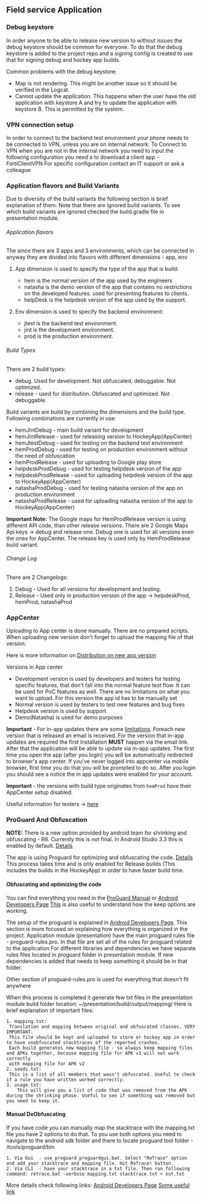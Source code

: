 ## Field service Application ##

### Debug keystore ###

In order anyone to be able to release new version to without issues the debug keystore should be common for everyone.
To do that the debug keystore is added to the project repo and a signing config is created to use that for signing debug and hockey app builds.

Common problems with the debug keystore: 
 - Map is not rendering. This might be another issue so it should be verified in the Logcat. 
 - Cannot update the application. This happens when the user have the old application with keystore A and try to update the application with
 keystore B. This is permitted by the system.

### VPN connection setup ###
In order to connect to the backend test environment your phone needs to be connected to VPN, unless you are on internal network.
To Connect to VPN when you are not in the internal network you need to input the following configuration you need a to download a client app - FortiClientVPN
For specific configuration contact an IT support or ask a colleague

### Application flavors and Build Variants ###
Due to diversity of the build variants the following section is brief explanation of them. Note that there are ignored build variants.
To see which build variants are ignored checked the build.gradle file in presentation module.

###### Application flavors ######
The since there are 3 apps and 3 environments, which can be connected in anyway they are divided into flavors with different dimensions - app, env
1. App dimension is used to specify the type of the app that is build: 
    - hem is the normal version of the app used by the engineers
    - natasha is the demo version of the app that contains no restrictions on the developed features. used for presenting features to clients.
    - helpDesk is the helpdesk version of the app used by the support.

2. Env dimension is used to specify the backend environment: 
    - jtest is the backend test environment. 
    - jint is the development environment.
    - prod is the production environment.

###### Build Types ######
There are 2 build types: 
  - debug. Used for development. Not obfuscated, debuggable. Not optimized.
  - release - used for distribution. Obfuscated and optimized. Not debuggable.

Build variants are build by combining the dimensions and the build type. Following combinations are currently in use:
 - hemJintDebug - main build variant for development
 - hemJintRelease - used for releasing version to HockeyApp(AppCenter)
 - hemJtestDebug - used for testing on the backend test environment
 - hemProdDebug - used for testing on production environment without the need of obfuscation
 - hemProdRelease - used for uploading to Google play store
 - helpdeskProdDebug - used for testing helpdesk version of the app
 - helpdeskProdRelease - used for uploading helpdesk version of the app to HockeyApp(AppCenter)
 - natashaProdDebug - used for testing natasha version of the app on production environment
 - natashaProdRelease - used for uploading natasha version of the app to HockeyApp(AppCenter)

**Important Note:** The Google maps for HemProdRelease version is  using different API code, than other release versions.
There are 2 Google Maps Api keys -> debug and release one. Debug one is used for all versions even the ones for AppCenter. 
The release key is used only by HemProdRelease build variant.

###### Change Log ######
There are 2 Changelogs: 
 1. Debug - Used for all versions for development and testing. 
 2. Release - Used only in production version of the app -> helpdeskProd, hemProd, natashaProd

### AppCenter ###
Uploading to App center is done manually. There are no prepared scripts.
When uploading new version don't forget to upload the mapping file of that version.

Here is more information on [Distribution on new app version](https://docs.microsoft.com/en-us/appcenter/sdk/distribute/android)

Versions in App center
  - Development version is used by developers and testers for testing specific features, that don't fall into the normal feature test flow.
  It can be used for PoC features as well. There are no limitations on what you want to upload. For this version the app id has to be manually set
  - Normal version is used by testers to test new features and bug fixes
  - Helpdesk version is used by support 
  - Demo(Natasha) is used for demo purposes

**Important** - For in-app updates there are some [limitations](https://docs.microsoft.com/en-us/appcenter/distribution/inappupdates).
 Foreach new version that is released an email is received. For the version that in-app updates are required the first Installation **MUST** happen via the email link.
 After that the application will be able to update via in-app updates. The first time you open the app (after you login) you will be automatically redirected to browser's app center.
  If you've never logged into appcenter via mobile browser, first time you do that you will be prompted to do so. After you login you should see a notice the in app updates were enabled for your account.

**Important** - the versions with build type originates from `hemProd` have their AppCenter setup disabled.

Useful information for testers -> [here](https://docs.microsoft.com/en-us/appcenter/distribution/testers/testing-android)

### ProGuard And Obfuscation ###
**NOTE:** There is a new option provided by android team for shrinking and obfuscating - R8. Currently this is not final. In Android Studio 3.3 this is enabled by default. [Details](https://r8.googlesource.com/r8)

The app is using Proguard for optimizing and obfuscating the code. [Details](https://developer.android.com/studio/build/shrink-code) 
This process takes time and is only enabled for Release builds (This includes the builds in the HockeyApp) in order to have faster build time.

#### Obfuscating and optimizing the code ####

You can find everything you need in the [ProGuard Manual](https://www.guardsquare.com/en/products/proguard/manual)
or [Android Developers Page](https://developer.android.com/studio/build/shrink-code) 
[This](https://jebware.com/blog/?p=418) is also useful to understand how the keep options are working.

The setup of the proguard is explained in [Android Developers Page](https://developer.android.com/studio/build/shrink-code).
This section is more focused on explaining how everything is organized in the project.
Application module (presentation) have the main proguard rules file - proguard-rules.pro. In that file are set all of the rules for proguard related to the application
For different libraries and dependencies we have separate rules files located in proguard folder in presentation module.
If new dependencies is added that needs to keep something it should be in that folder.

Other section of proguard-rules.pro is used for everything that doesn't fit anywhere

When this process is completed it generate few txt files in the presentation module build folder
location: ~/presentation/build/output/mapping/
Here is brief explanation of important files:

    1. mapping.txt:
     Translation and mapping between original and obfuscated classes. VERY IMPORTANT.
     This file should be kept and uploaded to store or hockey app in order to have unobfuscated stacktraces of the reported crashes.
     Each build generates new mapping file - so always keep mapping files and APKs together, because mapping file for APK v1 will not work correctly
     with mapping file for APK v2
    2. seeds.txt:  
     This is a list of all members that wasn't obfuscated. Useful to check if a rule you have written worked correctly.
    3. usage.txt: 
        This will give you a list of code that was removed from the APK during the shrinking phase. Useful to see if something was removed but you need to keep it. 

#### Manual DeObfuscating ####
If you have code you can manually map the stacktrace with the mapping.txt file you have 2 options to do that.
To you use both options you need to navigate to the android sdk folder and there to locate proguard tool folder - <Android-SDK>/tools/proguard/bin  

    1. Via Gui  - use proguard proguardgui.bat. Select "ReTrace" option and add your stacktrace and mapping file. Hit ReTrace! button.
    2. Via CLI  - have your stacktrace in a txt file. Then run following command: retrace.bat -verbose mapping.txt stacktrace.txt > out.txt

More details check following links:
[Android Developers Page](https://developer.android.com/studio/build/shrink-code) 
[Some useful link](https://coderwall.com/p/htq67g/android-how-to-decode-proguard-s-obfuscated-stack-trace)


   